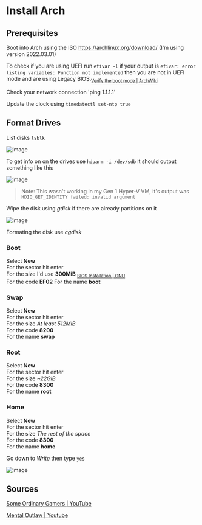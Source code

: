 # Install Arch

## Prerequisites 

Boot into Arch using the ISO https://archlinux.org/download/ (I'm using version 2022.03.01)

To check if you are using UEFI run `efivar -l` if your output is ```efivar: error listing variables: Function not implemented``` then you are not in UEFI mode and are using Legacy BIOS.<sub><a href="https://wiki.archlinux.org/title/Installation_guide#Verify_the_boot_mode">Verify the boot mode | ArchWiki </a></sub>

Check your network connection 'ping 1.1.1.1'

Update the clock using `timedatectl set-ntp true`

## Format Drives 

List disks `lsblk`

![image](https://user-images.githubusercontent.com/51274282/160964586-e5f00729-f1e0-449a-b162-93c1817b7f86.png)

To get info on on the drives use `hdparm -i /dev/sdb` it should output something like this

![image](https://user-images.githubusercontent.com/51274282/160965895-089a2fcb-a791-494f-8195-dc0ac24f59ef.png)

> Note: This wasn't working in my Gen 1 Hyper-V VM, it's output was `HDIO_GET_IDENTITY failed: invalid argument`

Wipe the disk using *gdisk* if there are already partitions on it

![image](https://user-images.githubusercontent.com/51274282/160976564-0c919196-ad91-404d-b0e6-1ef6044c7a03.png)

Formating the disk use *cgdisk* <br>
### Boot
Select **New** <br>
For the sector hit enter <br>
For the size I'd use **300MiB** <sub><a href="https://www.gnu.org/software/grub/manual/grub/html_node/BIOS-installation.html#BIOS-installation"> BIOS Installation | GNU </a></sub> <br>  <!-- Minimum is 31KiB, the GNU page recommends 1MiB, the Arch Wiki goes from 2MiB-300MiB, SomeOrdinaryGamer did 1024MiB and MentalOutlaw did 128MiB, will update if 300MiB isn't good-->
For the code **EF02**
For the name **boot**

### Swap
Select **New** <br>
For the sector hit enter <br>
For the size *At least 512MiB* <br>
For the code **8200** <br>
For the name **swap**

### Root
Select **New** <br>
For the sector hit enter <br>
For the size *~22GiB* <br>
For the code **8300** <br>
For the name **root**

### Home
Select **New** <br>
For the sector hit enter <br>
For the size *The rest of the space* <br>
For the code **8300** <br>
For the name **home**

Go down to *Write* then type `yes`

![image](https://user-images.githubusercontent.com/51274282/160976901-9a86d578-d3a7-48e1-a637-4bdb59b67192.png)

## Sources
<a href="https://www.youtube.com/watch?v=H1ieRvLRxP0"> Some Ordinary Gamers | YouTube </a>

<a href="https://www.youtube.com/watch?v=rUEnS1zj1DM"> Mental Outlaw | Youtube </a>

